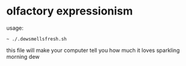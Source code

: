 # olfactory expressionism

usage:

```
~ ./.dewsmellsfresh.sh
```

this file will make your computer tell you how much it loves sparkling morning dew
